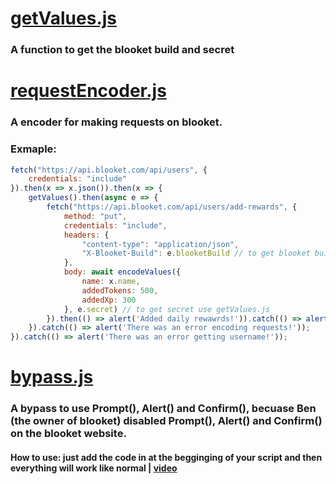 # [getValues.js](#)
### A function to get the blooket build and secret
# [requestEncoder.js](https://github.com/notzastix/BlooketCheatTools/blob/main/bypasses/requestEncoder.js)
### A encoder for making requests on blooket.
### Exmaple: 
```js
fetch("https://api.blooket.com/api/users", {
    credentials: "include"
}).then(x => x.json()).then(x => {
    getValues().then(async e => {
        fetch("https://api.blooket.com/api/users/add-rewards", {
            method: "put",
            credentials: "include",
            headers: {
                "content-type": "application/json",
                "X-Blooket-Build": e.blooketBuild // to get blooket build use getValues.js
            },
            body: await encodeValues({
                name: x.name,
                addedTokens: 500,
                addedXp: 300
            }, e.secret) // to get secret use getValues.js
        }).then(() => alert('Added daily rewawrds!')).catch(() => alert('There was an error when adding rewards!'));
    }).catch(() => alert('There was an error encoding requests!'));
}).catch(() => alert('There was an error getting username!'));
```
# [bypass.js](https://github.com/ZasticBradyn/BlooketCheatTools/blob/main/bypasses/bypass.js)
### A bypass to use Prompt(), Alert() and Confirm(), becuase Ben (the owner of blooket) disabled Prompt(), Alert() and Confirm() on the blooket website.
#### How to use: just add the code in at the begginging of your script and then everything will work like normal | [video](https://imgur.com/a/0IhPZyZ)
